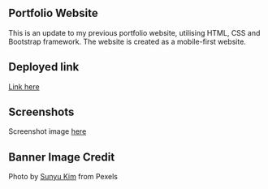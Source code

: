 ## Portfolio Website

This is an update to my previous portfolio website, utilising HTML, CSS and Bootstrap framework. 
The website is created as a mobile-first website.

## Deployed link
[Link here](https://zyloh89.github.io/portfolio/)

## Screenshots

Screenshot image [here](https://github.com/zyloh89/portfolio/blob/master/assets/portfolio_screenshot.PNG)

## Banner Image Credit
Photo by [Sunyu Kim](https://www.pexels.com/photo/view-of-white-commercial-building-1882979/?utm_content=attributionCopyText&utm_medium=referral&utm_source=pexels) from Pexels
